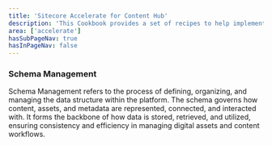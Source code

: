 ```yaml
---
title: 'Sitecore Accelerate for Content Hub'
description: 'This Cookbook provides a set of recipes to help implementing Content Hub through setup, configuration and implemenation.'
area: ['accelerate']
hasSubPageNav: true
hasInPageNav: false
---
```


### Schema Management

Schema Management refers to the process of defining, organizing, and managing the data structure within the platform. The schema governs how content, assets, and metadata are represented, connected, and interacted with. It forms the backbone of how data is stored, retrieved, and utilized, ensuring consistency and efficiency in managing digital assets and content workflows.
